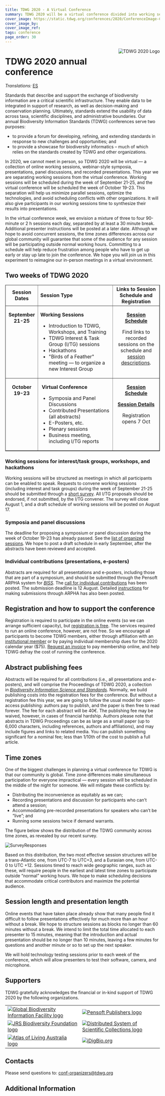 ```yaml
---
title: TDWG 2020 - A Virtual Conference
summary: TDWG 2020 will be a virtual conference divided into working sessions (Sep 21-25) followed by a second week dedicated to dissemination and sharing (Oct 19-23).
cover_image: https://static.tdwg.org/conferences/2020/ConferenceImage-CR.jpg
cover_image_by: 
cover_image_ref: 
tags: conference
page_order: 30
---
```


<img src="https://static.tdwg.org/conferences/2020/TDWG2020_logo_ark_h350.png" alt="TDWG 2020 Logo" style="float:right;padding-left:10px;padding-bottom:10px">

# TDWG 2020 annual conference

_Translations:_  [ES](./es)

Standards that describe and support the exchange of biodiversity information are a critical scientific infrastructure. They enable data to be integrated in support of research, as well as decision-making and conservation planning. Ultimately, standards extend the usability of data across taxa, scientific disciplines, and administrative boundaries. Our annual Biodiversity Information Standards (TDWG) conferences serve two purposes: 

* to provide a forum for developing, refining, and extending standards in response to new challenges and opportunities; and
* to provide a showcase for biodiversity informatics – much of which relies on the standards created by TDWG and other organizations.

In 2020, we cannot meet in person, so TDWG 2020 will be virtual — a collection of online working sessions, webinar-style symposia, presentations, panel discussions, and recorded presentations. This year we are separating working sessions from the virtual conference. Working sessions will be scheduled during the week of September 21-25, and the virtual conference will be scheduled the week of October 19-23. This separation will help us minimize parallel sessions, optimize the technologies, and avoid scheduling conflicts with other organizations. It will also give participants in our working sessions time to synthesize their results into presentations.

In the virtual conference week, we envision a mixture of three to four 90-minute or 2 h sessions each day, separated by at least a 30 minute break. Additional presenter instructions will be posted at a later date. Although we hope to avoid concurrent sessions, the time zones differences across our global community will guarantee that some of the audience for any session will be participating outside normal working hours. Committing to a schedule will help reduce frustration among people who have to get up early or stay up late to join the conference.  We hope you will join us in this experiment to reimagine our in-person meetings in a virtual environment. 

## Two weeks of TDWG 2020

<table style="border-collapse: collapse;" border="1" cellpadding="6">
<thead>
<tr>
<td style="text-align: center; width: 89px;"><strong>Session Dates</strong></td>
<td style="width: 288px;"><strong>Session Type</strong></td>
<td style="width: 158px; text-align: center;"><strong>Links to Session Schedule and Registration</strong></td>
</tr>
</thead>
<tbody>
<tr>
<td style="vertical-align: top; text-align: center; width: 89px;">
<p><strong>September<br /> 21-25</strong></p>
</td>
<td style="vertical-align: top; width: 288px;">
<p><strong>Working Sessions</strong></p>
<ul>
<li>Introduction to TDWG, Workshops, and Training</li>
<li>TDWG Interest &amp; Task Group (I/TG) sessions</li>
<li>Hackathons</li>
<li>"Birds of a Feather" meeting — to organize a new Interest Group</li>
</ul>
</td>
<td style="text-align: center; vertical-align: top; width: 158px;">
  <p><strong><a href="working-sessions-schedule/">Session Schedule</a></strong></p>
  <p>Find links to recorded sessions on the schedule and <a href="./working-sessions">session descriptions</a>.</p>
  
</td>
</tr>
<tr>
<td style="vertical-align: top; text-align: center; width: 89px;">
<p><strong>October</strong><br /><strong>19-23</strong></p>
</td>
<td style="vertical-align: top; width: 288px;">
<p>&nbsp;<strong>Virtual Conference</strong></p>
<ul>
<li>Symposia and Panel Discussions</li>
<li>Contributed Presentations (all abstracts)</li>
<li>E-Posters, etc.</li>
<li>Plenary sessions</li>
<li>Business meeting, including I/TG reports</li>
</ul>
</td>
<td style="text-align: center; vertical-align: top; width: 158px;">
  <p><strong><a href="conference-schedule/">Session Schedule</a></strong></p>
  <p><strong><a href="session-list/">Session Details</a></strong></p>
  <p><!--- a href="https://tdwg.eventbrite.com" target="_blank" class="btn btn-secondary" --->Registration opens 7 Oct</p>
</td>
</tr>
</tbody>
</table>

### Working sessions for interest/task groups, workshops, and hackathons

Working sessions will be structured as meetings in which all participants can be enabled to speak. Requests to convene working sessions (including interest and task groups) during the week of September 21-25 should be submitted through a [short survey](https://www.surveymonkey.com/r/C9723S8). All I/TG proposals should be endorsed, if not submitted, by the I/TG convener. The survey will close August 1, and a draft schedule of working sessions will be posted on August 17.
 

### Symposia and panel discussions

The deadline for proposing a symposium or panel discussion during the week of October 19-23 has already passed. See the [list of organized sessions](./session-list/). We hope to post a draft schedule in early September, after the abstracts have been reviewed and accepted.
 
### Individual contributions (presentations, e-posters)

Abstracts are required for all presentations and e-posters, including those that are part of a symposium, and should be submitted through the
Pensoft ARPHA system for [_BISS_](https://biss.pensoft.net). The [call for individual contributions](./call-for-abstracts/) has been posted. The submission deadline is 12 August. Detailed [instructions](./instructions-for-abstract-submission/) for making submissions through ARPHA has also been posted.


## Registration and how to support the conference

Registration is required to participate in the online events (so we can arrange sufficient capacity), but <a href="https://tdwg.eventbrite.com" target="_blank">registration is free</a>. The services required to run an online conference, however, are not free. So we encourage all participants to become TDWG members, either through affiliation with an [institutional member](/about/membership/#institutional%20members%202020_1) or by paying individual membership dues for the 2020 calendar year (\$75). [Request an invoice](mailto:secretariat@tdwg.org) to pay membership online, and help TDWG defray the cost of running the conference.  

## Abstract publishing fees

Abstracts will be required for all contributions (i.e., all presentations and e-posters), and will comprise the Proceedings of TDWG 2020, a collection in [*Biodiversity Information Science and Standards*](https://biss.pensoft.net). Normally, we build publishing costs into the registration fees for the conference. But without a registration fee this year, we are going to follow the usual model for open-access publishing: authors pay to publish, and the paper is then free to read forever. The fee for each abstract will be 40€. The publishing fee may be waived, however, in cases of financial hardship. Authors please note that abstracts in TDWG Proceedings can be as large as a small paper (up to 6,000 characters, including references, authors and affiliations), and may include figures and links to related media. You can publish something significant for a nominal fee; less than 1/10th of the cost to publish a full article.  

## Time zones

One of the biggest challenges in planning a virtual conference for TDWG is that our community is global. Time zone differences make simultaneous participation for everyone impractical — every session will be scheduled in the middle of the night for someone. We will mitigate these conflicts by: 

* Distributing the inconvenience as equitably as we can; 
* Recording presentations and discussion for participants who can’t attend a session; 
* Accommodating pre-recorded presentations for speakers who can’t be “live”; and 
* Running some sessions twice if demand warrants. 

The figure below shows the distribution of the TDWG community across time zones, as revealed by our recent survey.

![SurveyResponses](https://static.tdwg.org/conferences/2020/TimeZone_SurveyResponses.png)

Based on this distribution, the two most effective session structures will be a trans-Atlantic one, from UTC-7 to UTC+3, and a Eurasian one, from UTC-0 to UTC +12. Sessions timed to reach wide geographic ranges, such as these, will require people in the earliest and latest time zones to participate outside “normal” working hours. We hope to make scheduling decisions that accommodate critical contributors and maximize the potential audience.

## Session length and presentation length

Online events that have taken place already show that many people find it difficult to follow presentations effectively for much more than an hour without a break. We hope to structure sessions as blocks no longer than 60 minutes without a break. We intend to limit the total time allocated to each presenter to 15 minutes, meaning that the introduction and actual presentation should be no longer than 10 minutes, leaving a few minutes for questions and another minute or so to set up the next speaker. 

We will hold technology testing sessions prior to each week of the conference, which will allow presenters to test their software, camera, and microphone.


## Supporters

TDWG gratefully acknowledges the financial or in-kind support of TDWG 2020 by the following organizations.

<table border="0">
<tbody>
<tr>
<td style="background-color: #FFFFFF; vertical-align: middle;">
  <a href="https://gbif.org">
    <img src="https://static.tdwg.org/conferences/2020/sponsors/gbif-2015.png" alt="Global Biodiversity Information Facility logo" width="" height="" />
  </a>
</td>
  <td style="background-color: #FFFFFF; vertical-align: middle;">
    <a href="https://pensoft.net">
    <img src="https://static.tdwg.org/conferences/2020/sponsors/pensoft-logo.png" alt="Pensoft Publishers logo" width="" height="" />
    </a>
  </td>
</tr>
<tr>
  <td style="background-color: #FFFFFF; vertical-align: middle;">
    <a href="https://JRSbiodiversity.org">
      <img src="https://static.tdwg.org/sponsors/jrs-logo.png" alt="JRS Biodiversity Foundation logo" width="" height="" />
    </a>
  </td>
  <td style="background-color: #FFFFFF; vertical-align: middle;">
    <a href="https://dissco.eu">
    <img src="https://static.tdwg.org/sponsors/dissco-logo_w600px.png" alt="Distributed System of Scientific Collections logo" width="" height="" />
    </a>
  </td>
</tr>
<tr>
  <td style="background-color: #FFFFFF; vertical-align: middle;">
    <a href="https://ala.org.au">
      <img src="https://static.tdwg.org/sponsors/ala-logo-stacked-rgb-600.png" alt="Atlas of Living Australia logo" width="" height="" />
    </a>
  </td>
  <td style="background-color: #FFFFFF; vertical-align: middle;">
    <a href="https://iDigBio.org">
       <img src="https://static.tdwg.org/sponsors/Idigbio-logo-rgb-600px.png" alt="iDigBio.org" width="" height="" />
    </a>
  </td>
</tr>
</tbody>
</table>


## Contacts

Please send questions
to: [conf-organizers@tdwg.org](mailto:conf-organizers@tdwg.org?subject=TDWG%202020)


## Additional Information

